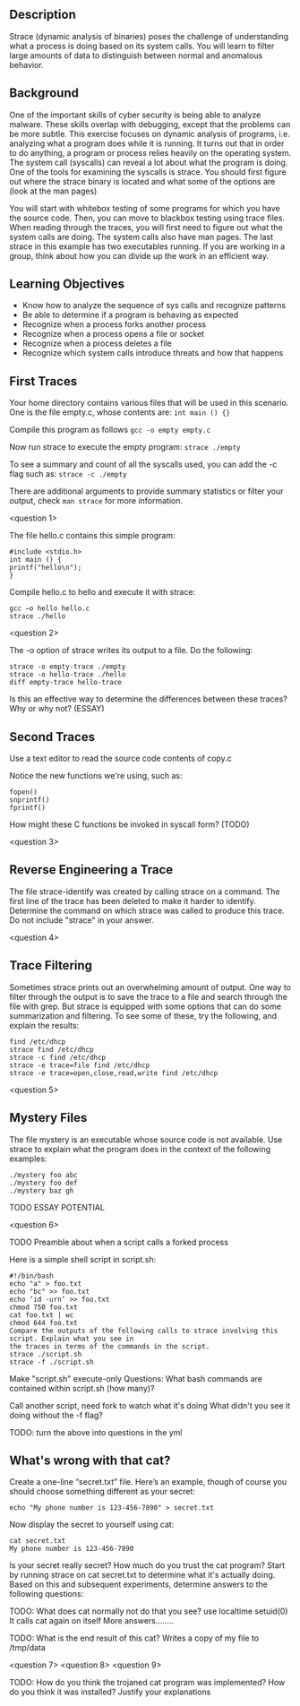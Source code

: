 ## Description
Strace (dynamic analysis of binaries) poses the challenge of understanding what a process is
doing based on its system calls. You will learn to filter large amounts of data to distinguish
between normal and anomalous behavior.

## Background
One of the important skills of cyber security is being able to analyze malware. These skills
overlap with debugging, except that the problems can be more subtle. This exercise focuses on
dynamic analysis of programs, i.e. analyzing what a program does while it is running. It turns out
that in order to do anything, a program or process relies heavily on the operating system. The
system call (syscalls) can reveal a lot about what the program is doing. One of the tools for
examining the syscalls is strace. You should first figure out where the strace binary is located
and what some of the options are (look at the man pages)

You will start with whitebox testing of some programs for which you have the source code. Then,
you can move to blackbox testing using trace files. When reading through the traces, you will
first need to figure out what the system calls are doing. The system calls also have man pages.
The last strace in this example has two executables running. If you are working in a group, think
about how you can divide up the work in an efficient way.

## Learning Objectives
- Know how to analyze the sequence of sys calls and recognize patterns
- Be able to determine if a program is behaving as expected
- Recognize when a process forks another process
- Recognize when a process opens a file or socket
- Recognize when a process deletes a file
- Recognize which system calls introduce threats and how that happens

## First Traces
Your home directory contains various files that will be used in this scenario. One is the file
empty.c, whose contents are:
`int main () {}`

Compile this program as follows
`gcc -o empty empty.c`

Now run strace to execute the empty program:
`strace ./empty`

To see a summary and count of all the syscalls used, you can add the -c flag such as:
`strace -c ./empty`

There are additional arguments to provide summary statistics or filter your output, check
`man strace` for more information.

<question 1>

The file hello.c contains this simple program:
```
#include <stdio.h>
int main () {
printf("hello\n");
}
```

Compile hello.c to hello and execute it with strace:
```
gcc –o hello hello.c
strace ./hello
```
<question 2>

The -o option of strace writes its output to a file. Do the following:
```
strace -o empty-trace ./empty
strace -o hello-trace ./hello
diff empty-trace hello-trace
```
Is this an effective way to determine the differences between these traces?
Why or why not? (ESSAY)

## Second Traces

Use a text editor to read the source code contents of copy.c


Notice the new functions we're using, such as:
```
fopen()
snprintf()
fprintf()
```
How might these C functions be invoked in syscall form? (TODO)

<question 3>

## Reverse Engineering a Trace

The file strace-identify was created by calling strace on a command. The first line of the trace
has been deleted to make it harder to identify. Determine the command on which strace was
called to produce this trace. Do not include "strace" in your answer.

<question 4>

## Trace Filtering

Sometimes strace prints out an overwhelming amount of output. One way to filter through the
output is to save the trace to a file and search through the file with grep. But strace is equipped
with some options that can do some summarization and filtering. To see some of these, try the
following, and explain the results:
```
find /etc/dhcp
strace find /etc/dhcp
strace -c find /etc/dhcp
strace -e trace=file find /etc/dhcp
strace -e trace=open,close,read,write find /etc/dhcp
```

<question 5>

## Mystery Files
The file mystery is an executable whose source code is not available. Use strace to explain
what the program does in the context of the following examples:
```
./mystery foo abc
./mystery foo def
./mystery baz gh
```

TODO ESSAY POTENTIAL

<question 6>

TODO Preamble about when a script calls a forked process

Here is a simple shell script in script.sh:
```
#!/bin/bash
echo "a" > foo.txt
echo "bc" >> foo.txt
echo ‘id -urn‘ >> foo.txt
chmod 750 foo.txt
cat foo.txt | wc
chmod 644 foo.txt
Compare the outputs of the following calls to strace involving this script. Explain what you see in
the traces in terms of the commands in the script.
strace ./script.sh
strace -f ./script.sh
```

Make "script.sh" execute-only
Questions:
What bash commands are contained within script.sh (how many)?

Call another script, need fork to watch what it's doing
What didn't you see it doing without the -f flag?

TODO: turn the above into questions in the yml

## What's wrong with that cat?

Create a one-line “secret.txt” file. Here’s an example, though of course you should choose
something different as your secret:
```
echo "My phone number is 123-456-7890" > secret.txt
```
Now display the secret to yourself using cat:
```
cat secret.txt
My phone number is 123-456-7890
```

Is your secret really secret? How much do you trust the cat program? Start by running strace on
cat secret.txt to determine what it's actually doing. Based on this and subsequent experiments,
determine answers to the following questions:

TODO: What does cat normally not do that you see?
use localtime
setuid(0)
It calls cat again on itself
More answers........

TODO: What is the end result of this cat?
Writes a copy of my file to /tmp/data

<question 7>
<question 8>
<question 9>

TODO: How do you think the trojaned cat program was implemented?
How do you think it was installed? Justify your explanations

```
